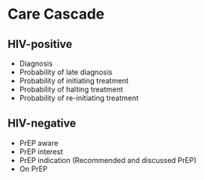 # Care Cascade

## <div id="hivpos">HIV-positive</div>

* Diagnosis
* Probability of late diagnosis 
* Probability of initiating treatment
* Probability of halting treatment
* Probability of re-initiating treatment

## <div id="hivneg">HIV-negative</div>

* PrEP aware
* PrEP interest
* PrEP indication (Recommended and discussed PrEP)
* On PrEP


